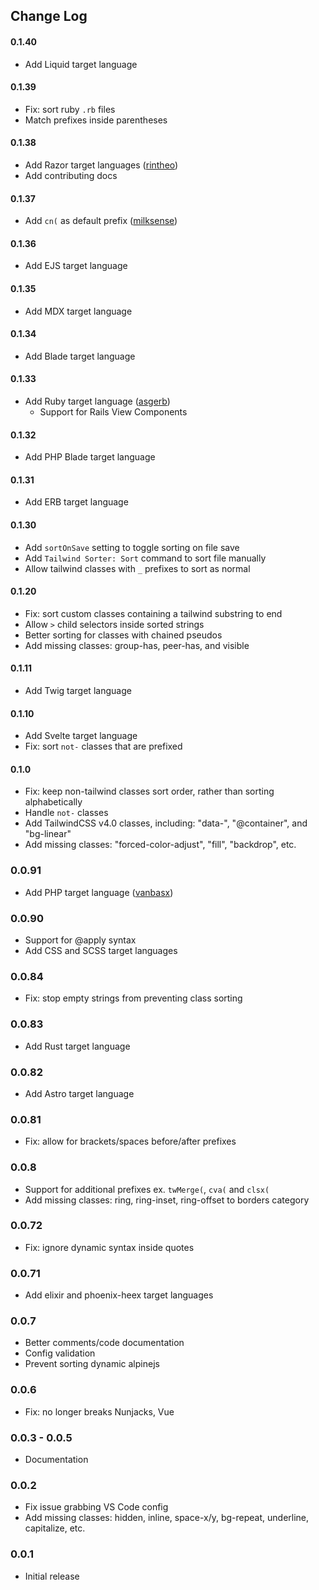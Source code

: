 ## Change Log

#### 0.1.40
- Add Liquid target language

#### 0.1.39
- Fix: sort ruby `.rb` files
- Match prefixes inside parentheses

#### 0.1.38

- Add Razor target languages ([rintheo](https://github.com/rintheo))
- Add contributing docs

#### 0.1.37

- Add `cn(` as default prefix ([milksense](https://github.com/milksense))

#### 0.1.36

- Add EJS target language

#### 0.1.35

- Add MDX target language

#### 0.1.34

- Add Blade target language

#### 0.1.33

- Add Ruby target language ([asgerb](https://github.com/asgerb))
  - Support for Rails View Components 

#### 0.1.32

- Add PHP Blade target language

#### 0.1.31

- Add ERB target language

#### 0.1.30

- Add `sortOnSave` setting to toggle sorting on file save
- Add `Tailwind Sorter: Sort` command to sort file manually
- Allow tailwind classes with `_` prefixes to sort as normal

#### 0.1.20

- Fix: sort custom classes containing a tailwind substring to end
- Allow `>` child selectors inside sorted strings
- Better sorting for classes with chained pseudos
- Add missing classes: group-has, peer-has, and visible

#### 0.1.11

- Add Twig target language

#### 0.1.10

- Add Svelte target language
- Fix: sort `not-` classes that are prefixed

#### 0.1.0

- Fix: keep non-tailwind classes sort order, rather than sorting alphabetically 
- Handle `not-` classes
- Add TailwindCSS v4.0 classes, including: "data-", "@container", and "bg-linear"
- Add missing classes: "forced-color-adjust", "fill", "backdrop", etc.

### 0.0.91

- Add PHP target language ([vanbasx](https://github.com/vanbasx))

### 0.0.90

- Support for @apply syntax
- Add CSS and SCSS target languages

### 0.0.84

- Fix: stop empty strings from preventing class sorting

### 0.0.83

- Add Rust target language

### 0.0.82

- Add Astro target language

### 0.0.81

- Fix: allow for brackets/spaces before/after prefixes

### 0.0.8

- Support for additional prefixes ex. `twMerge(`, `cva(` and `clsx(`
- Add missing classes: ring, ring-inset, ring-offset to borders category

### 0.0.72

- Fix: ignore dynamic syntax inside quotes

### 0.0.71

- Add elixir and phoenix-heex target languages

### 0.0.7

- Better comments/code documentation
- Config validation
- Prevent sorting dynamic alpinejs

### 0.0.6

- Fix: no longer breaks Nunjacks, Vue

### 0.0.3 - 0.0.5

- Documentation

### 0.0.2

- Fix issue grabbing VS Code config
- Add missing classes: hidden, inline, space-x/y, bg-repeat, underline, capitalize, etc.

### 0.0.1

- Initial release
